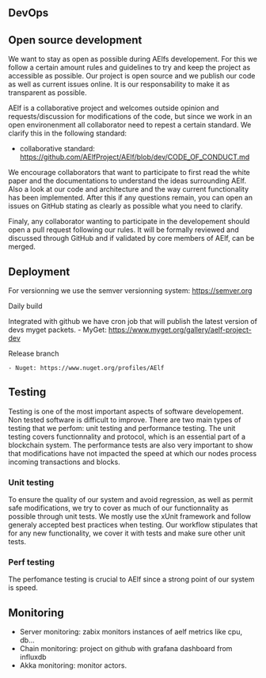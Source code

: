 ## DevOps

## Open source development

We want to stay as open as possible during AElfs developement. For this we follow a certain amount rules and guidelines to try and keep the project as accessible as possible. Our project is open source and we publish our code as well as current issues online. It is our responsability to make it as transparent as possible.

AElf is a collaborative project and welcomes outside opinion and requests/discussion for modifications of the code, but since we work in an open environenment all collaborator need to repest a certain standard. We clarify this in the following standard:

  - collaborative standard: https://github.com/AElfProject/AElf/blob/dev/CODE_OF_CONDUCT.md

We encourage collaborators that want to participate to first read the white paper and the documentations to understand the ideas surrounding AElf. Also a look at our code and architecture and the way current functionality has been implemented. After this if any questions remain, you can open an issues on GitHub stating as clearly as possible what you need to clarify.

Finaly, any collaborator wanting to participate in the developement should open a pull request following our rules. It will be formally reviewed and discussed through GitHub and if validated by core members of AElf, can be merged.

## Deployment

For versionning we use the semver versionning system: https://semver.org

Daily build

Integrated with github we have cron job that will publish the latest version of devs myget packets.
    - MyGet: https://www.myget.org/gallery/aelf-project-dev

Release branch

    - Nuget: https://www.nuget.org/profiles/AElf

## Testing

Testing is one of the most important aspects of software developement. Non tested software is difficult to improve. There are two main types of testing that we perfom: unit testing and performance testing. The unit testing covers functionnality and protocol, which is an essential part of a blockchain system. The performance tests are also very important to show that modifications have not impacted the speed at which our nodes process incoming transactions and blocks.

### Unit testing

To ensure the quality of our system and avoid regression, as well as permit safe modifications, we try to cover as much of our functionnality as possible through unit tests. We mostly use the xUnit framework and follow generaly accepted best practices when testing. Our workflow stipulates that for any new functionality, we cover it with tests and make sure other unit tests.

### Perf testing

The perfomance testing is crucial to AElf since a strong point of our system is speed.

## Monitoring
  - Server monitoring: zabix monitors instances of aelf metrics like cpu, db...
  - Chain monitoring: project on github with grafana dashboard from influxdb
  - Akka monitoring: monitor actors.




